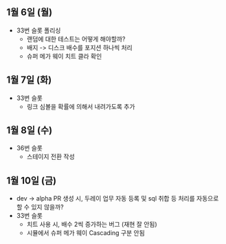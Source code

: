 
## 1월 6일 (월)

- 33번 슬롯 폴리싱
	- 랜덤에 대한 테스트는 어떻게 해야할까?
	- 배지 -> 디스크 배수를 포지션 하나씩 처리
	- 슈퍼 메가 웨이 치트 클라 확인


## 1월 7일 (화)

- 33번 슬롯
	- 링크 심볼을 확률에 의해서 내려가도록 추가


## 1월 8일 (수)

- 36번 슬롯
	- 스테이지 전환 작성


## 1월 10일 (금)

- dev -> alpha PR 생성 시, 두레이 업무 자동 등록 및 sql 취합 등 처리를 자동으로 할 수 있지 않을까?
- 33번 슬롯
	- 치트 사용 시, 배수 2씩 증가하는 버그 (재현 잘 안됨)
	- 시뮬에서 슈퍼 메가 웨이 Cascading 구분 안됨